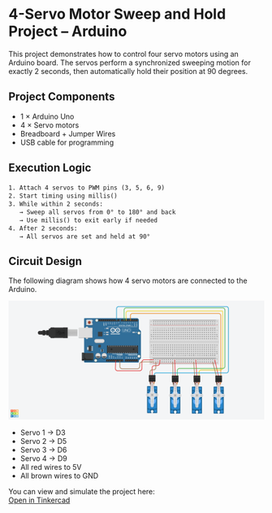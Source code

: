 # 4-Servo Motor Sweep and Hold Project – Arduino

This project demonstrates how to control four servo motors using an Arduino board. The servos perform a synchronized sweeping motion for exactly 2 seconds, then automatically hold their position at 90 degrees.

## Project Components

- 1 × Arduino Uno
- 4 × Servo motors 
- Breadboard + Jumper Wires
- USB cable for programming


## Execution Logic
```
1. Attach 4 servos to PWM pins (3, 5, 6, 9)
2. Start timing using millis()
3. While within 2 seconds:
   → Sweep all servos from 0° to 180° and back
   → Use millis() to exit early if needed
4. After 2 seconds:
   → All servos are set and held at 90°
```
##  Circuit Design

The following diagram shows how 4 servo motors are connected to the Arduino.

![Circuit Diagram](https://github.com/Joury-Saleh/Arduino-Servo-Motors/blob/main/Sync%20Servo%20Motors.png)

- Servo 1 → D3
- Servo 2 → D5
- Servo 3 → D6
- Servo 4 → D9
- All red wires to 5V
- All brown wires to GND

You can view and simulate the project here:  
[Open in Tinkercad](https://www.tinkercad.com/things/7f0ep6GCocc-sync-servo-motors?sharecode=wWZR7hOuchhKzRQj9VUy6ujsYl_sSPcQoPwDH1XkEVA)

